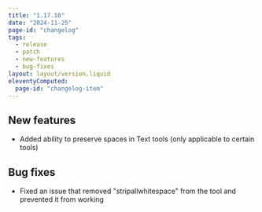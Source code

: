 ```yaml
---
title: "1.17.10"
date: "2024-11-25"
page-id: "changelog"
tags: 
  - release
  - patch
  - new-features
  - bug-fixes
layout: layout/version.liquid
eleventyComputed:
  page-id: "changelog-item"
---
```

## New features
 - Added ability to preserve spaces in Text tools (only applicable to certain tools)

## Bug fixes
- Fixed an issue that removed "stripallwhitespace" from the tool and prevented it from working
